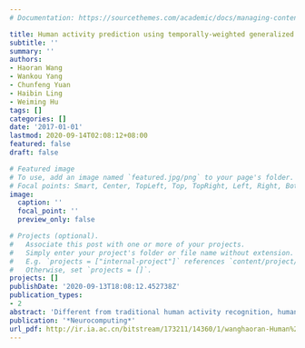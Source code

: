 ```yaml
---
# Documentation: https://sourcethemes.com/academic/docs/managing-content/

title: Human activity prediction using temporally-weighted generalized time warping
subtitle: ''
summary: ''
authors:
- Haoran Wang
- Wankou Yang
- Chunfeng Yuan
- Haibin Ling
- Weiming Hu
tags: []
categories: []
date: '2017-01-01'
lastmod: 2020-09-14T02:08:12+08:00
featured: false
draft: false

# Featured image
# To use, add an image named `featured.jpg/png` to your page's folder.
# Focal points: Smart, Center, TopLeft, Top, TopRight, Left, Right, BottomLeft, Bottom, BottomRight.
image:
  caption: ''
  focal_point: ''
  preview_only: false

# Projects (optional).
#   Associate this post with one or more of your projects.
#   Simply enter your project's folder or file name without extension.
#   E.g. `projects = ["internal-project"]` references `content/project/deep-learning/index.md`.
#   Otherwise, set `projects = []`.
projects: []
publishDate: '2020-09-13T18:08:12.452738Z'
publication_types:
- 2
abstract: 'Different from traditional human activity recognition, human activity prediction aims to recognize an unfinished activity, typically in absence of explicit temporal progress status. In this paper, we propose a new human activity prediction approach by extending the recently proposed generalized time warping (GTW) [20], which allows an efficient and flexible alignment of two or more multi-dimensional time series. More specifically, for each activity video, either complete or incomplete, we first decompose it into a sequence of short video segments. Then, we represent each segment by the local spatial-temporal statistics using the classical bag-of-visual-words model. In this way, the comparison between a query sequence (i.e., containing an incomplete activity) and a reference sequence (i.e., containing a full activity) boils down to the problem of aligning their corresponding segment sequences. While GTW treats different portions of a sequence as equally important, our task is in favor of early portions since an incomplete activity video always aligns from the beginning of a complete one. Thus motivated, we develop a temporally-weighted GTW (TGTW) algorithm for the activity prediction problem by encouraging alignment in the early portion of an activity sequence. Finally, the similarity derived from TGTW is combined with the k-nearest neighbors algorithm for predicting the activity class of an input sequence. The proposed approach is evaluated on several publicly available datasets in comparison with state-of-the-art approaches. The experimental results and analysis clearly demonstrate the effectiveness of the proposed approach.'
publication: '*Neurocomputing*'
url_pdf: http://ir.ia.ac.cn/bitstream/173211/14360/1/wanghaoran-Human%20activity%20prediction%20using%20temporally-weighted%20generalized%20time%20warping.pdf
---
```

